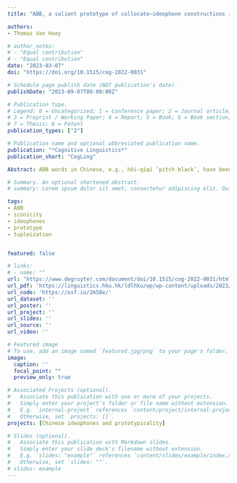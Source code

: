 ```yaml
---
title: "ABB, a salient prototype of collocate–ideophone constructions in Mandarin Chinese"

authors:
- Thomas Van Hoey

# author_notes:
# - "Equal contribution"
# - "Equal contribution"
date: "2023-03-07"
doi: "https://doi.org/10.1515/cog-2022-0031"

# Schedule page publish date (NOT publication's date).
publishDate: "2023-09-07T00:00:00Z"

# Publication type.
# Legend: 0 = Uncategorized; 1 = Conference paper; 2 = Journal article;
# 3 = Preprint / Working Paper; 4 = Report; 5 = Book; 6 = Book section;
# 7 = Thesis; 8 = Patent
publication_types: ["2"]

# Publication name and optional abbreviated publication name.
publication: "*Cognitive Linguistics*"
publication_short: "CogLing"

Abstract: ABB words in Chinese, e.g., hēi-qīqī ‘pitch black’, have been studied for a long time. Most traditional studies analyze these words through derivational rules involving empty suffixes. However, this is problematic, as they are better seen as compounds involving a prosaic A and an ideophonic BB part. By treating ABB as a schema sanctioned by collocate–ideophonic constructions, it is possible to investi- gate other similar patterns. A corpus study (more than 5,000 tokens) revealed that on the level of schemas, ABB truly acts as a prototype of such constructions, but that it is far from the only pattern to be identified. A second corpus-based study on the level of exemplars showed there are different pockets of salience and non-uniformity in the data from four angles: cue validity, frequency, dispersion, and constructional pref- erence. This paper provides evidence that the traditional ABB narrative needs to be complemented with usage-based data, and grapple with the lexical salience effects this brings along for words involving iconicity."

# Summary. An optional shortened abstract.
# summary: Lorem ipsum dolor sit amet, consectetur adipiscing elit. Duis posuere tellus ac convallis placerat. Proin tincidunt magna sed ex sollicitudin condimentum.

tags:
- ABB
- iconicity
- ideophones
- prototype
- tupleization


featured: false 

# links:
# - name: ""
url: "https://www.degruyter.com/document/doi/10.1515/cog-2022-0031/html"
url_pdf: 'https://linguistics.hku.hk/ldlhku/wp/wp-content/uploads/2023/03/10.1515_cog-2022-0031.pdf'
url_code: 'https://osf.io/2m58e/'
url_dataset: ''
url_poster: ''
url_project: ''
url_slides: ''
url_source: ''
url_video: ''

# Featured image
# To use, add an image named `featured.jpg/png` to your page's folder. 
image:
  caption: ''
  focal_point: ""
  preview_only: true

# Associated Projects (optional).
#   Associate this publication with one or more of your projects.
#   Simply enter your project's folder or file name without extension.
#   E.g. `internal-project` references `content/project/internal-project/index.md`.
#   Otherwise, set `projects: []`.
projects: [Chinese ideophones and prototypicality]

# Slides (optional).
#   Associate this publication with Markdown slides.
#   Simply enter your slide deck's filename without extension.
#   E.g. `slides: "example"` references `content/slides/example/index.md`.
#   Otherwise, set `slides: ""`.
# slides: example
---
```






